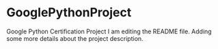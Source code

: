# GooglePythonProject
Google Python Certification Project
I am editing the README file. Adding some more details about the project description.
